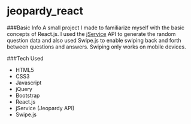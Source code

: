 # jeopardy_react

###Basic Info
A small project I made to familiarize myself with the basic concepts of React.js. I used the [jService](http://jservice.io/) API to generate the random question data and also used Swipe.js to enable swiping back and forth between questions and answers. Swiping only works on mobile devices.


###Tech Used
* HTML5
* CSS3
* Javascript
* jQuery
* Bootstrap
* React.js
* jService (Jeopardy API)
* Swipe.js
